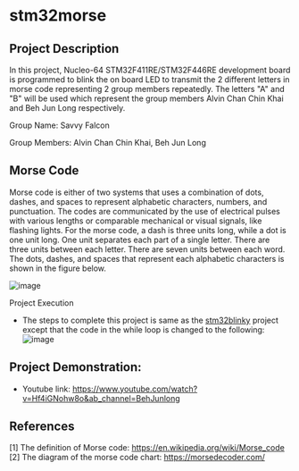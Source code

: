 # stm32morse

Project Description
-
In this project, Nucleo-64 STM32F411RE/STM32F446RE development board is programmed to blink the on board LED to transmit the 2 different letters in morse code representing 2 group members repeatedly. The letters "A" and "B" will be used which represent the group members Alvin Chan Chin Khai and Beh Jun Long respectively.

Group Name: Savvy Falcon

Group Members: Alvin Chan Chin Khai, Beh Jun Long




Morse Code
-
Morse code is either of two systems that uses a combination of dots, dashes, and spaces to represent alphabetic characters, numbers, and punctuation. The codes are communicated by the use of electrical pulses with various lengths or comparable mechanical or visual signals, like flashing lights. For the morse code, a dash is three units long, while a dot is one unit long. One unit separates each part of a single letter. There are three units between each letter. There are seven units between each word. The dots, dashes, and spaces that represent each alphabetic characters is shown in the figure below.

![image](https://user-images.githubusercontent.com/118992897/203992166-dad9ab2a-4fe7-45da-8420-991e5232abfd.png)
                                                                


Project Execution
- The steps to complete this project is same as the [stm32blinky](https://github.com/AlvinChanChinKhai/stm32blinky/blob/main/README.md) project except that the code in the while loop is changed to the following:
	![image](https://user-images.githubusercontent.com/118992897/203995092-76cc8570-b5e2-49e8-8fe6-97bb2b47ddc0.png)



Project Demonstration: 
- 
  - Youtube link: https://www.youtube.com/watch?v=Hf4iGNohw8o&ab_channel=BehJunlong



References
- 
  [1] The definition of Morse code: https://en.wikipedia.org/wiki/Morse_code
  [2] The diagram of the morse code chart: https://morsedecoder.com/
  
